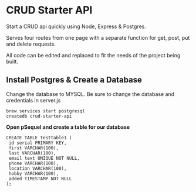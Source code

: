 # CRUD Starter API

Start a CRUD api quickly using Node, Express & Postgres.

Serves four routes from one page with a separate function for get, post, put and delete requests.

All code can be edited and replaced to fit the needs of the project being built.

## Install Postgres &amp; Create a Database

Change the database to MYSQL. Be sure to change the database and credentials in server.js

```
brew services start postgresql
createdb crud-starter-api
```

**Open pSequel and create a table for our database**

```
CREATE TABLE testtable1 (
 id serial PRIMARY KEY,
 first VARCHAR(100),
 last VARCHAR(100),
 email text UNIQUE NOT NULL,
 phone VARCHAR(100),
 location VARCHAR(100),
 hobby VARCHAR(100),
 added TIMESTAMP NOT NULL
);
```